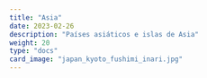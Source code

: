 ```yaml
---
title: "Asia"
date: 2023-02-26
description: "Países asiáticos e islas de Asia"
weight: 20
type: "docs"
card_image: "japan_kyoto_fushimi_inari.jpg"
---
```


